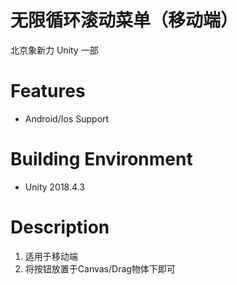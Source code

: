 # 无限循环滚动菜单（移动端）
北京象新力 Unity 一部 

# Features
* Android/Ios Support

# Building Environment
* Unity 2018.4.3

# Description

1. 适用于移动端
2. 将按钮放置于Canvas/Drag物体下即可

